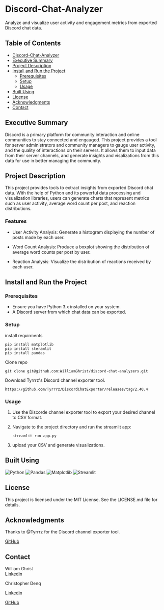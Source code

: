 # Discord-Chat-Analyzer

Analyze and visualize user activity and engagement metrics from exported Discord chat data.

## Table of Contents
- [Discord-Chat-Analyzer](#discord-chat-analyzer)
- [Executive Summary](#executive-summary)
- [Project Description](#project-description)
- [Install and Run the Project](#install-and-run-the-project)
  - [Prerequisites](#prerequisites)
  - [Setup](#setup)
  - [Usage](#usage)
- [Built Using](#built-using)
- [License](#license)
- [Acknowledgments](#acknowledgments)
- [Contact](#contact)


## Executive Summary
Discord is a primary platform for community interaction and online communities to stay connected and engauged.  This project provides a tool for server administrators and community managers to gauge user activity, and the quality of interactions on their servers.  It allows them to input data from their server channels, and generate insights and visalizations from this data for use in better managing the community.   


## Project Description

This project provides tools to extract insights from exported Discord chat data. With the help of Python and its powerful data processing and visualization libraries, users can generate charts that represent metrics such as user activity, average word count per post, and reaction distributions.

### Features

- User Activity Analysis: Generate a histogram displaying the number of posts made by each user.

- Word Count Analysis: Produce a boxplot showing the distribution of average word counts per post by user.

- Reaction Analysis: Visualize the distribution of reactions received by each user.

## Install and Run the Project 
### Prerequisites
- Ensure you have Python 3.x installed on your system.
- A Discord server from which chat data can be exported.
### Setup
install requirments

```
pip install matplotlib
pip install steramlit
pip install pandas
```

Clone repo

`git clone git@github.com:WilliamGhrist/discord-chat-analyzers.git`

Download Tyrrrz's Discord channel exporter tool.

`https://github.com/Tyrrrz/DiscordChatExporter/releases/tag/2.40.4`

### Usage

1. Use the Discorde channel exporter tool to export your desired channel to CSV format.

2. Navigate to the project directory and run the streamlit app:

    `streamlit run app.py`

3. upload your CSV and generate visualizations.


## Built Using

![Python](https://img.shields.io/badge/Python-3776AB?style=for-the-badge&logo=python&logoColor=white)
![Pandas](https://img.shields.io/badge/Pandas-2C2D72?style=for-the-badge&logo=pandas&logoColor=white)
![Matplotlib](https://img.shields.io/badge/Matplotlib-008080?style=for-the-badge&logo=matplotlib&logoColor=white)
![Streamlit](https://img.shields.io/badge/Streamlit-FF4B4B?style=for-the-badge&logo=streamlit&logoColor=white)

## License

This project is licensed under the MIT License. See the LICENSE.md file for details.

## Acknowledgments

Thanks to @Tyrrrz for the Discord channel exporter tool.

[GitHub](https://github.com/Tyrrrz)

## Contact 
William Ghrist  
[Linkedin](https://www.linkedin.com/in/william-ghrist-736509203)

Christopher Denq 

[Linkedin](https://www.linkedin.com/in/christopherdenq) 

[GitHub](https://github.com/cdenq)

